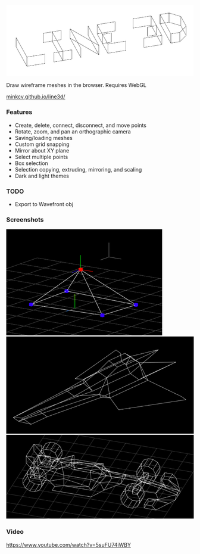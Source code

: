 ![logo](./logo.png)

Draw wireframe meshes in the browser. Requires WebGL

[minkcv.github.io/line3d/](https://minkcv.github.io/line3d/)

### Features
- Create, delete, connect, disconnect, and move points
- Rotate, zoom, and pan an orthographic camera
- Saving/loading meshes
- Custom grid snapping
- Mirror about XY plane
- Select multiple points
- Box selection
- Selection copying, extruding, mirroring, and scaling
- Dark and light themes

### TODO
- Export to Wavefront obj

### Screenshots
![screenshot](./screenshot.PNG)
![screenshot](./screenshot2.PNG)
![screenshot](./screenshot3.PNG)

### Video
https://www.youtube.com/watch?v=5suFU74iWBY
